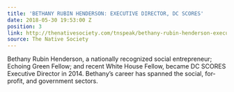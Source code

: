 ```yaml
---
title: 'BETHANY RUBIN HENDERSON: EXECUTIVE DIRECTOR, DC SCORES'
date: 2018-05-30 19:53:00 Z
position: 3
link: http://thenativesociety.com/tnspeak/bethany-rubin-henderson-executive-director-dc-scores.html
source: The Native Society
---
```


Bethany Rubin Henderson, a nationally recognized social entrepreneur; Echoing Green Fellow; and recent White House Fellow, became DC SCORES Executive Director in 2014. Bethany’s career has spanned the social, for-profit, and government sectors.